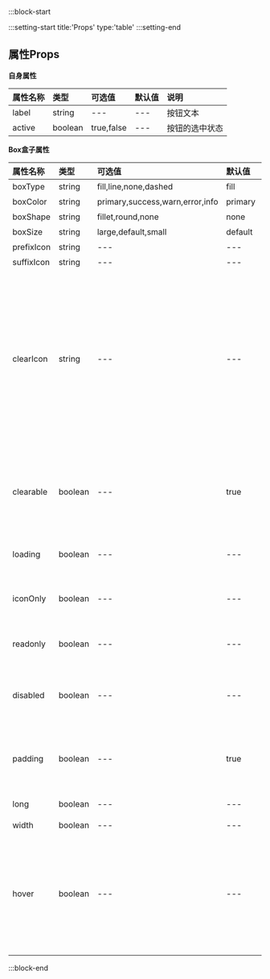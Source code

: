 :::block-start

:::setting-start
title:'Props'
type:'table'
:::setting-end

## 属性Props

**自身属性**

| 属性名称 | 类型 | 可选值 | 默认值 | 说明 |
| :------ | :------ | :------ | :------ | :------ |
| label | string| --- | --- | 按钮文本 |
| active | boolean | true,false | --- | 按钮的选中状态 |

**Box盒子属性**

| 属性名称 | 类型 | 可选值 | 默认值 | 说明 |
| :------ | :------ | :------ | :------ | :------ |
| boxType | string| fill,line,none,dashed | fill | 盒子类型 |
| boxColor | string | primary,success,warn,error,info | primary | 盒子颜色 |
| boxShape | string | fillet,round,none | none | 盒子形状 |
| boxSize | string | large,default,small | default | 盒子大小 |
| prefixIcon | string | --- | --- | 前置图标 |
| suffixIcon | string | --- | --- | 后置图标 |
| clearIcon | string | --- | --- | 清除图标，当该属性存在时，hover自动为true，当value有值并且hovering时，显示pl-close，否则显示clearIcon |
| clearable | boolean | --- | true | 是否可清除,为false，则点击之后清空的默认动作不会执行 |
| loading | boolean | --- | --- | 显示loading状态 |
| iconOnly | boolean | --- | --- | 只有图标，设置为true，则为圆形 |
| readonly | boolean | --- | --- | 只读，为true则点击不可用 |
| disabled | boolean | --- | --- | 禁用，为true，显示禁用样式并且点击不可用 |
| padding | boolean | --- | true | 默认的内部左右边距，为false则去除该边距 |
| long | boolean | --- | --- | 宽度占满父元素 |
| width | boolean | --- | --- | 盒子宽度 |
| hover | boolean | --- | --- | 是否监听鼠标hover事件，不设置为true，则无法监听hover事件：@hover |

:::block-end